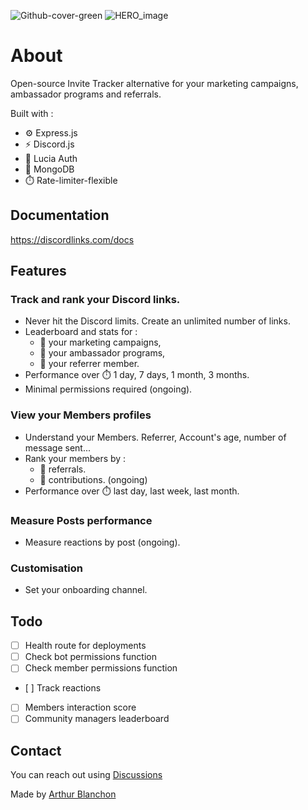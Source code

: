 
![Github-cover-green](https://github.com/user-attachments/assets/8d74ef1b-7054-4c38-a1cd-0e5f38c4309d)
![HERO_image](https://github.com/user-attachments/assets/1cc34b0e-557e-45bf-9fb5-6787f973a5cb)


# About
Open-source Invite Tracker alternative for your marketing campaigns, ambassador programs and referrals.

Built with : 
- ⚙️ Express.js
- ⚡️ Discord.js
- 🔐 Lucia Auth
- 🌱 MongoDB
- ⏱️ Rate-limiter-flexible
   
## Documentation
https://discordlinks.com/docs

## Features

### Track and rank your Discord links.
- Never hit the Discord limits. Create an unlimited number of links.
- Leaderboard and stats for :
  - 📣 your marketing campaigns,
  - 🤝 your ambassador programs,
  - 👤 your referrer member.
 - Performance over ⏱️ 1 day, 7 days, 1 month, 3 months.
 - Minimal permissions required (ongoing).

### View your Members profiles
- Understand your Members. Referrer, Account's age, number of message sent...
- Rank your members by :
   - 👤 referrals.
   - 💎 contributions. (ongoing)
- Performance over ⏱️ last day, last week, last month.

### Measure Posts performance
- Measure reactions by post (ongoing).

### Customisation
- Set your onboarding channel.


## Todo

- [ ] Health route for deployments  
- [ ] Check bot permissions function  
- [ ] Check member permissions function  
- [ ] Track reactions  
- [ ] Members interaction score  
- [ ] Community managers leaderboard

## Contact

You can reach out using [Discussions](https://github.com/ArthurBlanchon/discordlinks/discussions)
  
Made by [Arthur Blanchon](https://twitter.com/ArthurOnTime) 
